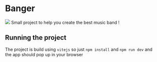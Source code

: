 # Banger
![](https://images.unsplash.com/photo-1461784121038-f088ca1e7714?ixlib=rb-1.2.1&ixid=MnwxMjA3fDB8MHxwaG90by1wYWdlfHx8fGVufDB8fHx8&auto=format&fit=crop&w=1470&q=80)
Small project to help you create the best music band ! 

## Running the project
The project is build using `vitejs` so just `npm install` and `npm run dev` and the app should pop up in your browser